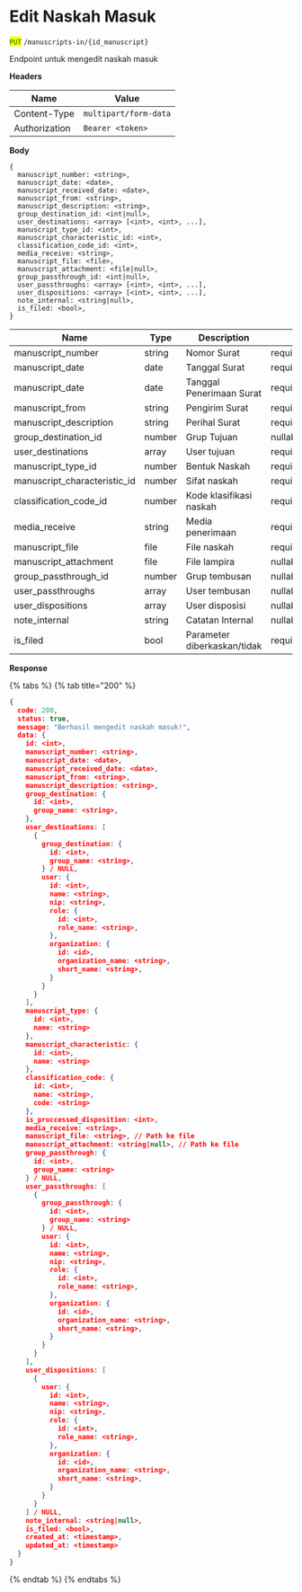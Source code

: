 # Edit Naskah Masuk

<mark style="color:green;">`PUT`</mark> `/manuscripts-in/{id_manuscript}`

Endpoint untuk mengedit naskah masuk

**Headers**

| Name          | Value                 |
| ------------- | --------------------- |
| Content-Type  | `multipart/form-data` |
| Authorization | `Bearer <token>`      |

**Body**

```
{
  manuscript_number: <string>,
  manuscript_date: <date>,
  manuscript_received_date: <date>,
  manuscript_from: <string>,
  manuscript_description: <string>,
  group_destination_id: <int|null>,
  user_destinations: <array> [<int>, <int>, ...],
  manuscript_type_id: <int>,
  manuscript_characteristic_id: <int>,
  classification_code_id: <int>,
  media_receive: <string>,
  manuscript_file: <file>,
  manuscript_attachment: <file|null>,
  group_passthrough_id: <int|null>,
  user_passthroughs: <array> [<int>, <int>, ...],
  user_dispositions: <array> [<int>, <int>, ...],
  note_internal: <string|null>,
  is_filed: <bool>,
}
```

| Name                           | Type   | Description                 | Validation                                                                 |
| ------------------------------ | ------ | --------------------------- | -------------------------------------------------------------------------- |
| manuscript\_number             | string | Nomor Surat                 | required\|string\|max:255                                                  |
| manuscript\_date               | date   | Tanggal Surat               | required\|string\|date\_format:Y-m-d                                       |
| manuscript\_date               | date   | Tanggal Penerimaan Surat    | required\|string\|date\_format:Y-m-d                                       |
| manuscript\_from               | string | Pengirim Surat              | required\|string\|max:255                                                  |
| manuscript\_description        | string | Perihal Surat               | required\|string\|max:300                                                  |
| group\_destination\_id         | number | Grup Tujuan                 | nullable\|number\|exists:group\_destinations,id                            |
| user\_destinations             | array  | User tujuan                 | required\|array\|exists:users,id                                           |
| manuscript\_type\_id           | number | Bentuk Naskah               | required\|number\|exists:manuscript\_types,id                              |
| manuscript\_characteristic\_id | number | Sifat naskah                | required\|number\|exists:required\|number\|exists:manuscript\_types,id     |
| classification\_code\_id       | number | Kode klasifikasi naskah     | required\|number\|exists:required\|number\|exists:classification\_codes,id |
| media\_receive                 | string | Media penerimaan            | required\|string\|max:50                                                   |
| manuscript\_file               | file   | File naskah                 | required\|file\|max:50MB\|mime:docx,pdf,xlsx,xls                           |
| manuscript\_attachment         | file   | File lampira                | nullable\|file\|max:50MB\|mime:docx,pdf,xlsx,xls                           |
| group\_passthrough\_id         | number | Grup tembusan               | nullable\|number\|exists:group\_passthroughs,id                            |
| user\_passthroughs             | array  | User tembusan               | nullable\|array\|exists:users,id                                           |
| user\_dispositions             | array  | User disposisi              | nullable\|array\|exists:users,id                                           |
| note\_internal                 | string | Catatan Internal            | nullable\|string\|max:300                                                  |
| is\_filed                      | bool   | Parameter diberkaskan/tidak | required\|bool                                                             |

**Response**

{% tabs %}
{% tab title="200" %}
```json
{
  code: 200,
  status: true,
  message: "Berhasil mengedit naskah masuk!",
  data: {
    id: <int>,
    manuscript_number: <string>,
    manuscript_date: <date>,
    manuscript_received_date: <date>,
    manuscript_from: <string>,
    manuscript_description: <string>,
    group_destination: {
      id: <int>,
      group_name: <string>,
    },
    user_destinations: [
      {
        group_destination: {
          id: <int>,
          group_name: <string>,
        } / NULL,
        user: {
          id: <int>,
          name: <string>,
          nip: <string>,
          role: {
            id: <int>,
            role_name: <string>,
          },
          organization: {
            id: <id>,
            organization_name: <string>,
            short_name: <string>,
          }
        }
      }
    ],
    manuscript_type: {
      id: <int>,
      name: <string>
    },
    manuscript_characteristic: {
      id: <int>,
      name: <string>
    },
    classification_code: {
      id: <int>,
      name: <string>,
      code: <string>
    },
    is_proccessed_disposition: <int>,
    media_receive: <string>,
    manuscript_file: <string>, // Path ke file
    manuscript_attachment: <string|null>, // Path ke file
    group_passthrough: {
      id: <int>,
      group_name: <string>
    } / NULL,
    user_passthroughs: [
      {
        group_passthrough: {
          id: <int>,
          group_name: <string>
        } / NULL,
        user: {
          id: <int>,
          name: <string>,
          nip: <string>,
          role: {
            id: <int>,
            role_name: <string>,
          },
          organization: {
            id: <id>,
            organization_name: <string>,
            short_name: <string>,
          }
        }
      }
    ],
    user_dispositions: [
      {
        user: {
          id: <int>,
          name: <string>,
          nip: <string>,
          role: {
            id: <int>,
            role_name: <string>,
          },
          organization: {
            id: <id>,
            organization_name: <string>,
            short_name: <string>,
          }
        }
      }
    ] / NULL,
    note_internal: <string|null>,
    is_filed: <bool>,
    created_at: <timestamp>,
    updated_at: <timestamp>
  }
}
```
{% endtab %}
{% endtabs %}
